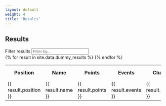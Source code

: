 ```yaml
---
layout: default
weight: 4
title: 'Results'
---
```


## Results

<div>
	<label for="filter">Filter results</label>
	<input id="filter" type="search" class="light-table-filter" data-table="order-table" placeholder="Filter by...">
</div>

<table class="order-table table">
	<tbody>
		<tr align="left">
			<th align="center" scope="col">Position</th>
			<th align="center" scope="col">Name</th>
			<th align="center" scope="col">Points</th>
			<th align="center" scope="col">Events</th>
			<th align="center" scope="col">Club</th>
			<th align="center" scope="col">Race Category</th>
		</tr>
    {% for result in site.data.dummy_results %}
    <tr>
		<td>{{ result.position }}</td>
		<td>{{ result.name }}</td>
		<td>{{ result.points }}</td>
		<td>{{ result.events }}</td>
		<td>{{ result.club }}</td>
		<td>{{ result.category }}</td>
    </tr>
    {% endfor %}
    </tbody>
</table>

